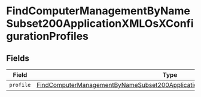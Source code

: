 # FindComputerManagementByNameSubset200ApplicationXMLOsXConfigurationProfiles


## Fields

| Field                                                                                                                                                                                               | Type                                                                                                                                                                                                | Required                                                                                                                                                                                            | Description                                                                                                                                                                                         |
| --------------------------------------------------------------------------------------------------------------------------------------------------------------------------------------------------- | --------------------------------------------------------------------------------------------------------------------------------------------------------------------------------------------------- | --------------------------------------------------------------------------------------------------------------------------------------------------------------------------------------------------- | --------------------------------------------------------------------------------------------------------------------------------------------------------------------------------------------------- |
| `profile`                                                                                                                                                                                           | [FindComputerManagementByNameSubset200ApplicationXMLOsXConfigurationProfilesProfile](../../models/operations/findcomputermanagementbynamesubset200applicationxmlosxconfigurationprofilesprofile.md) | :heavy_minus_sign:                                                                                                                                                                                  | N/A                                                                                                                                                                                                 |
